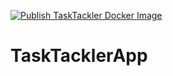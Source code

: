 [![Publish TaskTackler Docker Image](https://github.com/nenad0707/TaskTackler/actions/workflows/docker-publish.yml/badge.svg)](https://github.com/nenad0707/TaskTackler/actions/workflows/docker-publish.yml)

# TaskTacklerApp
